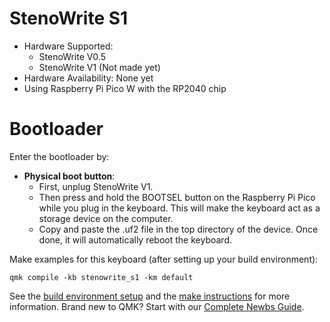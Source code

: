 # StenoWrite S1

-   Hardware Supported:
    -   StenoWrite V0.5
    -   StenoWrite V1 (Not made yet)
-   Hardware Availability: None yet
-   Using Raspberry Pi Pico W with the RP2040 chip

# Bootloader

Enter the bootloader by:

-   **Physical boot button**:
    -   First, unplug StenoWrite V1.
    -   Then press and hold the  BOOTSEL button on the Raspberry Pi Pico while you plug in the keyboard. This will make the keyboard act as a storage device on the computer.
    -   Copy and paste the .uf2 file in the top directory of the device. Once done, it will automatically reboot the keyboard.

Make examples for this keyboard (after setting up your build environment):

    qmk compile -kb stenowrite_s1 -km default

See the [build environment setup](https://docs.qmk.fm/#/getting_started_build_tools) and the [make instructions](https://docs.qmk.fm/#/getting_started_make_guide) for more information. Brand new to QMK? Start with our [Complete Newbs Guide](https://docs.qmk.fm/#/newbs).
